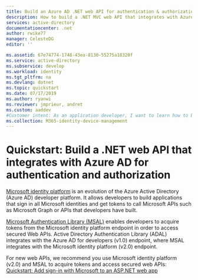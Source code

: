 ```yaml
---
title: Build an Azure AD .NET web API for authentication & authorization | Microsoft Docs
description: How to build a .NET MVC web API that integrates with Azure AD for authentication and authorization.
services: active-directory
documentationcenter: .net
author: rwike77
manager: CelesteDG
editor: ''

ms.assetid: 67e74774-1748-43ea-8130-55275a18320f
ms.service: active-directory
ms.subservice: develop
ms.workload: identity
ms.tgt_pltfrm: na
ms.devlang: dotnet
ms.topic: quickstart
ms.date: 07/17/2019
ms.author: ryanwi
ms.reviewer: jmprieur, andret
ms.custom: aaddev
#Customer intent: As an application developer, I want to learn how to build a .NET MVC web API that integrates with Azure AD for authentication and authorization.
ms.collection: M365-identity-device-management
---
```


# Quickstart: Build a .NET web API that integrates with Azure AD for authentication and authorization

[Microsoft identity platform](v2-overview.md) is an evolution of the Azure Active Directory (Azure AD) developer platform. It allows developers to build applications that sign in all Microsoft identities and get tokens to call Microsoft APIs such as Microsoft Graph or APIs that developers have built.

[Microsoft Authentication Library (MSAL)](msal-overview.md) enables developers to acquire tokens from the Microsoft identity platform endpoint in order to access secured Web APIs. Active Directory Authentication Library (ADAL) integrates with the Azure AD for developers (v1.0) endpoint, where MSAL integrates with the Microsoft identity platform (v2.0) endpoint.

For new web APIs, we recommend you use Microsoft identity platform (v2.0) and MSAL to acquire tokens and access secured web APIs: [Quickstart: Add sign-in with Microsoft to an ASP.NET web app](https://github.com/Azure-Samples/active-directory-dotnet-native-aspnetcore-v2#calling-an-aspnet-core-web-api-from-a-wpf-application-using-azure-ad-v2)
